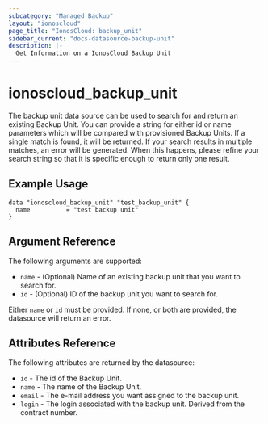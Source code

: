 ```yaml
---
subcategory: "Managed Backup"
layout: "ionoscloud"
page_title: "IonosCloud: backup_unit"
sidebar_current: "docs-datasource-backup-unit"
description: |-
  Get Information on a IonosCloud Backup Unit
---
```


# ionoscloud\_backup_unit

The backup unit data source can be used to search for and return an existing Backup Unit. You can provide a string for either id or name parameters which will be compared with provisioned Backup Units. If a single match is found, it will be returned. If your search results in multiple matches, an error will be generated. When this happens, please refine your search string so that it is specific enough to return only one result.

## Example Usage

```hcl
data "ionoscloud_backup_unit" "test_backup_unit" {
  name			= "test backup unit"
}
```

## Argument Reference

The following arguments are supported:

* `name` - (Optional) Name of an existing backup unit that you want to search for.
* `id` - (Optional) ID of the backup unit you want to search for.

Either `name` or `id` must be provided. If none, or both are provided, the datasource will return an error.

## Attributes Reference

The following attributes are returned by the datasource:

* `id` - The id of the Backup Unit.
* `name` - The name of the Backup Unit.
* `email` - The e-mail address you want assigned to the backup unit.
* `login` - The login associated with the backup unit. Derived from the contract number.